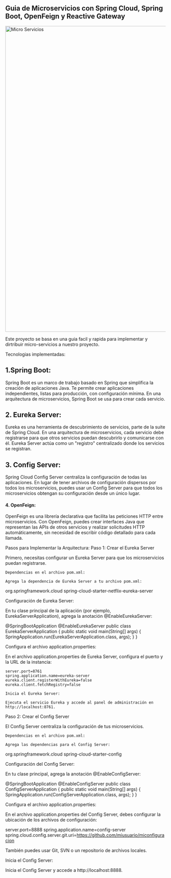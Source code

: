 ## Guia de Microservicios con Spring Cloud, Spring Boot, OpenFeign y Reactive Gateway
<img width="959" alt="Micro Servicios" src="https://github.com/user-attachments/assets/653de87b-7cc1-43a7-915c-a8d9d74b9182" />

Este proyecto se basa en una guia facil y rapida para implementar y dirtribuir micro-servicios a nuestro proyecto.

Tecnologias implementadas:

## 1.Spring Boot:

Spring Boot es un marco de trabajo basado en Spring que simplifica la creación de aplicaciones Java. Te permite crear aplicaciones independientes, listas para producción, con configuración mínima. En una arquitectura de microservicios, Spring Boot se usa para crear cada servicio.

## 2. Eureka Server:

Eureka es una herramienta de descubrimiento de servicios, parte de la suite de Spring Cloud. En una arquitectura de microservicios, cada servicio debe registrarse para que otros servicios puedan descubrirlo y comunicarse con él. Eureka Server actúa como un "registro" centralizado donde los servicios se registran.

## 3. Config Server:

Spring Cloud Config Server centraliza la configuración de todas las aplicaciones. En lugar de tener archivos de configuración dispersos por todos los microservicios, puedes usar un Config Server para que todos los microservicios obtengan su configuración desde un único lugar.

####  4. OpenFeign:

OpenFeign es una librería declarativa que facilita las peticiones HTTP entre microservicios. Con OpenFeign, puedes crear interfaces Java que representan las APIs de otros servicios y realizar solicitudes HTTP automáticamente, sin necesidad de escribir código detallado para cada llamada.

Pasos para Implementar la Arquitectura:
Paso 1: Crear el Eureka Server

Primero, necesitas configurar un Eureka Server para que los microservicios puedan registrarse.

    Dependencias en el archivo pom.xml:

    Agrega la dependencia de Eureka Server a tu archivo pom.xml:

<dependency>
    <groupId>org.springframework.cloud</groupId>
    <artifactId>spring-cloud-starter-netflix-eureka-server</artifactId>
</dependency>

Configuración de Eureka Server:

En tu clase principal de la aplicación (por ejemplo, EurekaServerApplication), agrega la anotación @EnableEurekaServer:


@SpringBootApplication
@EnableEurekaServer
public class EurekaServerApplication {
    public static void main(String[] args) {
        SpringApplication.run(EurekaServerApplication.class, args);
    }
}



Configura el archivo application.properties:

En el archivo application.properties de Eureka Server, configura el puerto y la URL de la instancia:

    server.port=8761
    spring.application.name=eureka-server
    eureka.client.registerWithEureka=false
    eureka.client.fetchRegistry=false

    Inicia el Eureka Server:

    Ejecuta el servicio Eureka y accede al panel de administración en http://localhost:8761.

Paso 2: Crear el Config Server

El Config Server centraliza la configuración de tus microservicios.

    Dependencias en el archivo pom.xml:

    Agrega las dependencias para el Config Server:

<dependency>
    <groupId>org.springframework.cloud</groupId>
    <artifactId>spring-cloud-starter-config</artifactId>
</dependency>

Configuración del Config Server:

En tu clase principal, agrega la anotación @EnableConfigServer:

@SpringBootApplication
@EnableConfigServer
public class ConfigServerApplication {
    public static void main(String[] args) {
        SpringApplication.run(ConfigServerApplication.class, args);
    }
}

Configura el archivo application.properties:

En el archivo application.properties del Config Server, debes configurar la ubicación de los archivos de configuración:

server.port=8888
spring.application.name=config-server
spring.cloud.config.server.git.uri=https://github.com/miusuario/miconfiguracion

También puedes usar Git, SVN o un repositorio de archivos locales.

Inicia el Config Server:

Inicia el Config Server y accede a http://localhost:8888.



